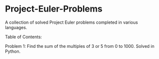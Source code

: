 Project-Euler-Problems
======================

A collection of solved Project Euler problems completed in various languages. 

Table of Contents:

Problem 1: Find the sum of the multiples of 3 or 5 from 0 to 1000. Solved in Python.
